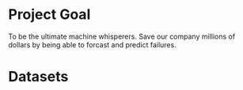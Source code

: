 # Project Goal

To be the ultimate machine whisperers. Save our company millions of dollars by being able to forcast and predict failures.

# Datasets
